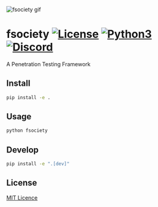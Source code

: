 ![fsociety gif](fsociety.gif)

[comment]: # "TODO: Replace with fsociety gif in the same style"

# fsociety [![License](https://img.shields.io/badge/License-MIT-blue.svg?style=flat-square)](LICENSE) [![Python3](https://img.shields.io/badge/Python-3.7-orange.svg?style=flat-square)](https://www.python.org/download/releases/3.0/) [![Discord](https://img.shields.io/discord/541829295870443542?style=flat-square&color=%237289da)](https://discord.gg/BaBpuPn)

A Penetration Testing Framework

## Install

```bash
pip install -e .
```

## Usage

```bash
python fsociety
```

## Develop

```bash
pip install -e ".[dev]"
```

## License

[MIT Licence](LICENSE)
